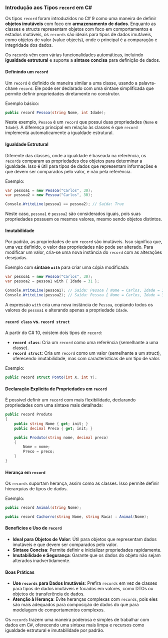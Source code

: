 ### Introdução aos Tipos `record` em C#

Os tipos `record` foram introduzidos no C# 9 como uma maneira de definir **objetos imutáveis** com foco em **armazenamento de dados**. Enquanto as classes e structs representam objetos com foco em comportamentos e estados mutáveis, os `records` são ideais para tipos de dados imutáveis, como objetos de valor (value objects), onde o principal é a comparação e integridade dos dados.

Os `records` vêm com várias funcionalidades automáticas, incluindo **igualdade estrutural** e suporte a **sintaxe concisa** para definição de dados.

#### Definindo um `record`

Um `record` é definido de maneira similar a uma classe, usando a palavra-chave `record`. Ele pode ser declarado com uma sintaxe simplificada que permite definir propriedades diretamente no construtor.

Exemplo básico:
```csharp
public record Pessoa(string Nome, int Idade);
```

Neste exemplo, `Pessoa` é um `record` que possui duas propriedades (`Nome` e `Idade`). A diferença principal em relação às classes é que `record` implementa automaticamente a igualdade estrutural.

#### Igualdade Estrutural

Diferente das classes, onde a igualdade é baseada na referência, os `records` comparam as propriedades dos objetos para determinar a igualdade. Isso é útil para tipos de dados que representam informações e que devem ser comparados pelo valor, e não pela referência.

Exemplo:
```csharp
var pessoa1 = new Pessoa("Carlos", 30);
var pessoa2 = new Pessoa("Carlos", 30);

Console.WriteLine(pessoa1 == pessoa2); // Saída: True
```

Neste caso, `pessoa1` e `pessoa2` são considerados iguais, pois suas propriedades possuem os mesmos valores, mesmo sendo objetos distintos.

#### Imutabilidade

Por padrão, as propriedades de um `record` são imutáveis. Isso significa que, uma vez definido, o valor das propriedades não pode ser alterado. Para modificar um valor, cria-se uma nova instância do `record` com as alterações desejadas.

Exemplo com **sintaxe `with`** para criar uma cópia modificada:
```csharp
var pessoa1 = new Pessoa("Carlos", 30);
var pessoa2 = pessoa1 with { Idade = 31 };

Console.WriteLine(pessoa1); // Saída: Pessoa { Nome = Carlos, Idade = 30 }
Console.WriteLine(pessoa2); // Saída: Pessoa { Nome = Carlos, Idade = 31 }
```

A expressão `with` cria uma nova instância de `Pessoa`, copiando todos os valores de `pessoa1` e alterando apenas a propriedade `Idade`.

#### `record class` vs. `record struct`

A partir do C# 10, existem dois tipos de `record`: 
- **`record class`**: Cria um `record` como uma referência (semelhante a uma classe).
- **`record struct`**: Cria um `record` como um valor (semelhante a um struct), oferecendo imutabilidade, mas com características de um tipo de valor.

Exemplo:
```csharp
public record struct Ponto(int X, int Y);
```

#### Declaração Explícita de Propriedades em `record`

É possível definir um `record` com mais flexibilidade, declarando propriedades com uma sintaxe mais detalhada:

```csharp
public record Produto
{
    public string Nome { get; init; }
    public decimal Preco { get; init; }

    public Produto(string nome, decimal preco)
    {
        Nome = nome;
        Preco = preco;
    }
}
```

#### Herança em `record`

Os `records` suportam herança, assim como as classes. Isso permite definir hierarquias de tipos de dados.

Exemplo:
```csharp
public record Animal(string Nome);

public record Cachorro(string Nome, string Raca) : Animal(Nome);
```

#### Benefícios e Uso de `record`

- **Ideal para Objetos de Valor**: Útil para objetos que representam dados imutáveis e que devem ser comparados pelo valor.
- **Sintaxe Concisa**: Permite definir e inicializar propriedades rapidamente.
- **Imutabilidade e Segurança**: Garante que os dados do objeto não sejam alterados inadvertidamente.

#### Boas Práticas

- **Use `records` para Dados Imutáveis**: Prefira `records` em vez de classes para tipos de dados imutáveis e focados em valores, como DTOs ou objetos de transferência de dados.
- **Atenção à Herança**: Evite heranças complexas com `records`, pois eles são mais adequados para composição de dados do que para modelagem de comportamentos complexos.

Os `records` trazem uma maneira poderosa e simples de trabalhar com dados em C#, oferecendo uma sintaxe mais limpa e recursos como igualdade estrutural e imutabilidade por padrão.
